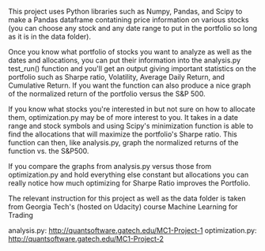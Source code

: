 This project uses Python libraries such as Numpy, Pandas, and Scipy to make a Pandas dataframe contatining price information
on various stocks (you can choose any stock and any date range to put in the portfolio so long as it is in the data folder).

Once you know what portfolio of stocks you want to analyze as well as the dates and allocations, you can put their information
into the analysis.py test_run() function and you'll get an output giving important statistics on the portfolio such as
Sharpe ratio, Volatility, Average Daily Return, and Cumulative Return. If you want the function can also produce a nice graph of the
normalized return of the portfolio versus the S&P 500.

If you know what stocks you're interested in but not sure on how to allocate them, optimization.py may be of more interest to you. 
It takes in a date range and stock symbols and using Scipy's minimization function is able to find the allocations that will maximize
the portfolio's Sharpe ratio. This function can then, like analysis.py, graph the normalized returns of the function vs. the S&P500.

If you compare the graphs from analysis.py versus those from optimization.py and hold everything else constant but allocations 
you can really notice how much optimizing for Sharpe Ratio improves the Portfolio.


The relevant instruction for this project as well as the data folder is taken from Georgia Tech's (hosted on Udacity) course
Machine Learning for Trading

analysis.py: http://quantsoftware.gatech.edu/MC1-Project-1
optimization.py: http://quantsoftware.gatech.edu/MC1-Project-2
